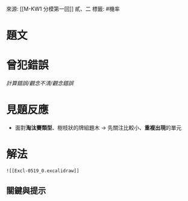 來源: [[M-KW1 分模第一回]] 貳、二
標籤: #機率 

# 題文

# 曾犯錯誤
*計算錯誤/觀念不清/觀念錯誤*

# 見題反應
- 面對**淘汰賽類型**、樹枝狀的牌組題木 -> 先關注比較小、**重複出現**的單元

# 解法
	![[Excl-0519_0.excalidraw]]

## 關鍵與提示